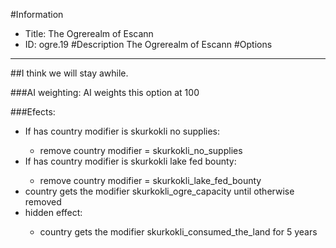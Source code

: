#Information
 - Title: The Ogrerealm of Escann
 - ID: ogre.19
#Description
The Ogrerealm of Escann
#Options

___
##I think we will stay awhile.

###AI weighting:
AI weights this option at 100


###Efects:<ul><li>If has country modifier is skurkokli no supplies:</li><ul><li>remove country modifier = skurkokli_no_supplies</li></ul><li>If has country modifier is skurkokli lake fed bounty:</li><ul><li>remove country modifier = skurkokli_lake_fed_bounty</li></ul><li>country gets the modifier skurkokli_ogre_capacity until otherwise removed</li><li>hidden effect:</li><ul><li>country gets the modifier skurkokli_consumed_the_land for 5 years</li></ul></ul>
